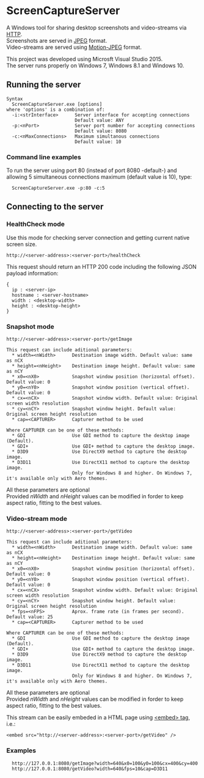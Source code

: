 # ScreenCaptureServer
A Windows tool for sharing desktop screenshots and video-streams via <a href="https://en.wikipedia.org/wiki/Hypertext_Transfer_Protocol">HTTP</a>.<br/>
Screenshots are served in <a href="https://en.wikipedia.org/wiki/JPEG">JPEG</a> format.<br/>
Video-streams are served using <a href="https://en.wikipedia.org/wiki/Motion_JPEG">Motion-JPEG</a> format.<br/>

This project was developed using Microsft Visual Studio 2015.<br/>
The server runs properly on Windows 7, Windows 8.1 and Windows 10.

## Running the server
```
Syntax
  ScreenCaptureServer.exe [options]
where 'options' is a combination of:
  -i:<strInterface>      Server interface for accepting connections
                         Default value: ANY
  -p:<nPort>             Server port number for accepting connections
                         Default value: 8080
  -c:<nMaxConnections>   Maximum simultanous connections
                         Default value: 10
```

### Command line examples
To run the server using port 80 (instead of port 8080 -default-) and allowing 5 simultaneous connections maximum (default value is 10), type:
```
  ScreenCaptureServer.exe -p:80 -c:5
```
  
## Connecting to the server
### HealthCheck mode
Use this mode for checking server connection and getting current native screen size.
```
http://<server-address>:<server-port>/healthCheck
```

This request should return an HTTP 200 code including the following JSON payload information:
```
{
  ip : <server-ip>
  hostname : <server-hostname>
  width : <desktop-width>
  height : <desktop-height>
}
```

### Snapshot mode
```
http://<server-address>:<server-port>/getImage
  
This request can include aditional parameters:
  * width=<nWidth>      Destination image width. Default value: same as nCX
  * height=<nHeight>    Destination image height. Default value: same as nCY
  * x0=<nX0>            Snapshot window position (horizontal offset). Default value: 0
  * y0=<nY0>            Snapshot window position (vertical offset). Default value: 0
  * cx=<nCX>            Snapshot window width. Default value: Original screen width resolution
  * cy=<nCY>            Snapshot window height. Default value: Original screen height resolution
  * cap=<CAPTURER>      Capturer method to be used
  
Where CAPTURER can be one of these methods:
  * GDI                 Use GDI method to capture the desktop image (Default).
  * GDI+                Use GDI+ method to capture the desktop image.
  * D3D9                Use DirectX9 method to capture the desktop image.
  * D3D11               Use DirectX11 method to capture the desktop image.
                        Only for Windows 8 and higher. On Windows 7, it's available only with Aero themes.
```
All these parameters are optional<br/>
Provided <i>nWidth</i> and <i>nHeight</i> values can be modified in forder to keep aspect ratio, fitting to the best values.

### Video-stream mode
```
http://<server-address>:<server-port>/getVideo
  
This request can include aditional parameters:
  * width=<nWidth>      Destination image width. Default value: same as nCX
  * height=<nHeight>    Destination image height. Default value: same as nCY
  * x0=<nX0>            Snapshot window position (horizontal offset). Default value: 0
  * y0=<nY0>            Snapshot window position (vertical offset). Default value: 0
  * cx=<nCX>            Snapshot window width. Default value: Original screen width resolution
  * cy=<nCY>            Snapshot window height. Default value: Original screen height resolution
  * fps=<nFPS>          Aprox. frame rate (in frames per second). Default value: 25
  * cap=<CAPTURER>      Capturer method to be used
  
Where CAPTURER can be one of these methods:
  * GDI                 Use GDI method to capture the desktop image (Default).
  * GDI+                Use GDI+ method to capture the desktop image.
  * D3D9                Use DirectX9 method to capture the desktop image.
  * D3D11               Use DirectX11 method to capture the desktop image.
                        Only for Windows 8 and higher. On Windows 7, it's available only with Aero themes.
```
All these parameters are optional<br/>
Provided <i>nWidth</i> and <i>nHeight</i> values can be modified in forder to keep aspect ratio, fitting to the best values.<br/>

This stream can be easily embeded in a HTML page using [&lt;embed&gt; tag](https://www.w3schools.com/tags/tag_embed.asp), i.e.:
```
<embed src="http://<server-address>:<server-port>/getVideo" />
```

### Examples
```
  http://127.0.0.1:8080/getImage?width=640&x0=100&y0=100&cx=400&cy=400
  http://127.0.0.1:8080/getVideo?width=640&fps=10&cap=D3D11
```
